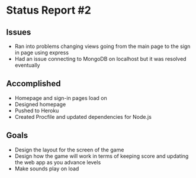 # Status Report #2

## Issues
* Ran into problems changing views going from the main page to the sign in page using express
* Had an issue connecting to MongoDB on localhost but it was resolved eventually

## Accomplished
* Homepage and sign-in pages load on 
* Designed homepage
* Pushed to Heroku
* Created Procfile and updated dependencies for Node.js

## Goals
* Design the layout for the screen of the game
* Design how the game will work in terms of keeping score and updating the web app as you advance levels
* Make sounds play on load